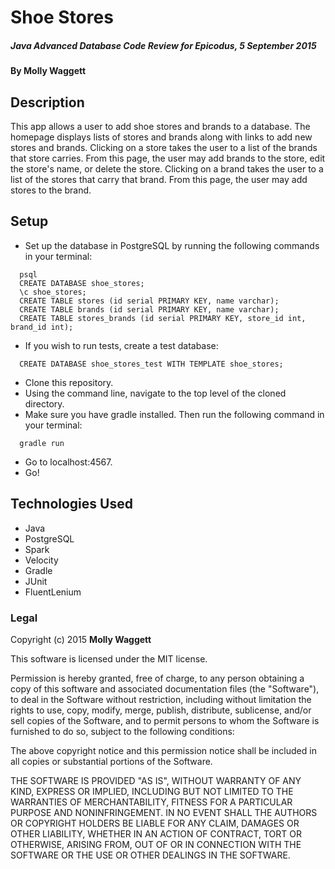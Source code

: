 # Shoe Stores

##### _Java Advanced Database Code Review for Epicodus, 5 September 2015_

#### By **Molly Waggett**

## Description

This app allows a user to add shoe stores and brands to a database. The homepage
displays lists of stores and brands along with links to add new stores and
brands. Clicking on a store takes the user to a list of the brands that store
carries. From this page, the user may add brands to the store, edit the store's
name, or delete the store. Clicking on a brand takes the user to a list of the
stores that carry that brand. From this page, the user may add stores to the brand.

## Setup

* Set up the database in PostgreSQL by running the following commands in your terminal:
```
  psql
  CREATE DATABASE shoe_stores;
  \c shoe_stores;
  CREATE TABLE stores (id serial PRIMARY KEY, name varchar);
  CREATE TABLE brands (id serial PRIMARY KEY, name varchar);
  CREATE TABLE stores_brands (id serial PRIMARY KEY, store_id int, brand_id int);
```
* If you wish to run tests, create a test database:
```
  CREATE DATABASE shoe_stores_test WITH TEMPLATE shoe_stores;
```
* Clone this repository.
* Using the command line, navigate to the top level of the cloned directory.
* Make sure you have gradle installed. Then run the following command in your terminal:
```
  gradle run
```
* Go to localhost:4567.
* Go!

## Technologies Used

* Java
* PostgreSQL
* Spark
* Velocity
* Gradle
* JUnit
* FluentLenium

### Legal

Copyright (c) 2015 **Molly Waggett**

This software is licensed under the MIT license.

Permission is hereby granted, free of charge, to any person obtaining a copy
of this software and associated documentation files (the "Software"), to deal
in the Software without restriction, including without limitation the rights
to use, copy, modify, merge, publish, distribute, sublicense, and/or sell
copies of the Software, and to permit persons to whom the Software is
furnished to do so, subject to the following conditions:

The above copyright notice and this permission notice shall be included in
all copies or substantial portions of the Software.

THE SOFTWARE IS PROVIDED "AS IS", WITHOUT WARRANTY OF ANY KIND, EXPRESS OR
IMPLIED, INCLUDING BUT NOT LIMITED TO THE WARRANTIES OF MERCHANTABILITY,
FITNESS FOR A PARTICULAR PURPOSE AND NONINFRINGEMENT. IN NO EVENT SHALL THE
AUTHORS OR COPYRIGHT HOLDERS BE LIABLE FOR ANY CLAIM, DAMAGES OR OTHER
LIABILITY, WHETHER IN AN ACTION OF CONTRACT, TORT OR OTHERWISE, ARISING FROM,
OUT OF OR IN CONNECTION WITH THE SOFTWARE OR THE USE OR OTHER DEALINGS IN
THE SOFTWARE.
